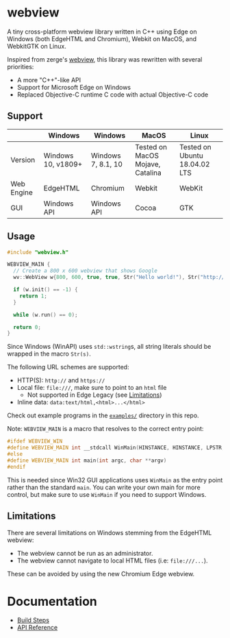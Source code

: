 # webview

A tiny cross-platform webview library written in C++ using Edge on Windows (both EdgeHTML and Chromium), Webkit on MacOS, and WebkitGTK on Linux.

Inspired from zerge's [webview](https://github.com/webview/webview), this library was rewritten with several priorities:

- A more "C++"-like API
- Support for Microsoft Edge on Windows
- Replaced Objective-C runtime C code with actual Objective-C code

## Support

|            | Windows            | Windows            | MacOS                            | Linux                         |
| ---------- | ------------------ | ------------------ | -------------------------------- | ----------------------------- |
| Version    | Windows 10, v1809+ | Windows 7, 8.1, 10 | Tested on MacOS Mojave, Catalina | Tested on Ubuntu 18.04.02 LTS |
| Web Engine | EdgeHTML           | Chromium           | Webkit                           | WebKit                        |
| GUI        | Windows API        | Windows API        | Cocoa                            | GTK                           |

## Usage

```c++
#include "webview.h"

WEBVIEW_MAIN {
  // Create a 800 x 600 webview that shows Google
  wv::WebView w{800, 600, true, true, Str("Hello world!"), Str("http://google.com")};

  if (w.init() == -1) {
    return 1;
  }

  while (w.run() == 0);

  return 0;
}
```

Since Windows (WinAPI) uses `std::wstring`s, all string literals should be wrapped in the macro `Str(s)`.

The following URL schemes are supported:

- HTTP(S): `http://` and `https://`
- Local file: `file:///`, make sure to point to an `html` file
  - Not supported in Edge Legacy (see [Limitations](#limitations))
- Inline data: `data:text/html,<html>...</html>`

Check out example programs in the [`examples/`](examples/) directory in this repo.

Note: `WEBVIEW_MAIN` is a macro that resolves to the correct entry point:

```c++
#ifdef WEBVIEW_WIN
#define WEBVIEW_MAIN int __stdcall WinMain(HINSTANCE, HINSTANCE, LPSTR, int)
#else
#define WEBVIEW_MAIN int main(int argc, char **argv)
#endif
```

This is needed since Win32 GUI applications uses `WinMain` as the entry point rather than the standard `main`. You can write your own main for more control, but make sure to use `WinMain` if you need to support Windows.

## Limitations

There are several limitations on Windows stemming from the EdgeHTML webview:

- The webview cannot be run as an administrator.
- The webview cannot navigate to local HTML files (i.e: `file:///...`).

These can be avoided by using the new Chromium Edge webview.

# Documentation

- [Build Steps](docs/build.md)
- [API Reference](docs/api.md)

